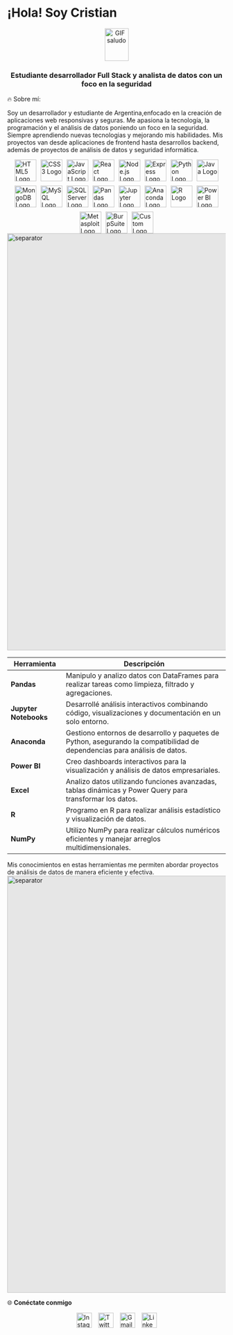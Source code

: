 # ¡Hola! Soy Cristian
<p align="center"> <img src="https://user-images.githubusercontent.com/74038190/214644152-52f47eb3-5e31-4f47-8758-05c9468d5596.gif" alt="GIF saludo" style="vertical-align: middle; width: 55px; height: 75px;" /> <h3 align="center">Estudiante desarrollador Full Stack y analista de datos con un foco en la seguridad</h3> </p>
🔥 Sobre mí:

Soy un desarrollador y estudiante de Argentina,enfocado en la creación de aplicaciones web responsivas y seguras. Me apasiona la tecnología, la programación y el análisis de datos poniendo un foco en la seguridad. Siempre aprendiendo nuevas tecnologias y mejorando mis habilidades. Mis proyectos van desde aplicaciones de frontend hasta desarrollos backend, además de proyectos de análisis de datos y seguridad informática.

<div style="display: flex; justify-content: center; gap: 10px; flex-wrap: wrap;">
    <!-- Lenguajes de Programación y Herramientas de Desarrollo Web -->
    <img src="https://cdn.jsdelivr.net/gh/devicons/devicon/icons/html5/html5-original.svg" height="50" width="50" alt="HTML5 Logo"/>
    <img src="https://cdn.jsdelivr.net/gh/devicons/devicon/icons/css3/css3-original.svg" height="50" width="50" alt="CSS3 Logo"/>
    <img src="https://cdn.jsdelivr.net/gh/devicons/devicon/icons/javascript/javascript-original.svg" height="50" width="50" alt="JavaScript Logo"/>
    <img src="https://cdn.jsdelivr.net/gh/devicons/devicon/icons/react/react-original.svg" height="50" width="50" alt="React Logo"/>
    <img src="https://cdn.jsdelivr.net/gh/devicons/devicon/icons/nodejs/nodejs-original.svg" height="50" width="50" alt="Node.js Logo"/>
    <img src="https://cdn.jsdelivr.net/gh/devicons/devicon/icons/express/express-original.svg" height="50" width="50" alt="Express Logo"/>
    <img src="https://cdn.jsdelivr.net/gh/devicons/devicon/icons/python/python-original.svg" height="50" width="50" alt="Python Logo"/>
    <img src="https://cdn.jsdelivr.net/gh/devicons/devicon/icons/java/java-original.svg" height="50" width="50" alt="Java Logo"/>    
    <!-- Bases de Datos -->
    <img src="https://cdn.jsdelivr.net/gh/devicons/devicon/icons/mongodb/mongodb-original.svg" height="50" width="50" alt="MongoDB Logo"/>
    <img src="https://cdn.jsdelivr.net/gh/devicons/devicon/icons/mysql/mysql-original.svg" height="50" width="50" alt="MySQL Logo"/>
    <img src="https://www.svgrepo.com/show/303229/microsoft-sql-server-logo.svg" height="50" width="50" alt="SQL Server Logo"/>
    <!-- Herramientas de Ciencia de Datos -->
    <img src="https://cdn.jsdelivr.net/gh/devicons/devicon/icons/pandas/pandas-original.svg" height="50" width="50" alt="Pandas Logo"/>
    <img src="https://cdn.jsdelivr.net/gh/devicons/devicon/icons/jupyter/jupyter-original.svg" height="50" width="50" alt="Jupyter Logo"/>
    <img src="https://icon.icepanel.io/Technology/svg/Anaconda.svg" height="50" width="50" alt="Anaconda Logo"/>
    <img src="https://uxwing.com/wp-content/themes/uxwing/download/brands-and-social-media/r-programming-language-icon.png" height="50" width="50" alt="R Logo"/>
    <img src="https://1000marcas.net/wp-content/uploads/2022/08/Microsoft-Power-BI-Logo.png" height="50" width="50" alt="Power BI Logo"/>
    <!-- Herramientas de Seguridad y Personalizadas -->
    <img src="https://img.icons8.com/?size=256w&id=97AFS4JiW8vx&format=png" height="50" width="50" alt="Metasploit Logo"/>
    <img src="https://upload.wikimedia.org/wikipedia/commons/e/e6/Logo_burpsuite.jpg" height="50" width="50" alt="BurpSuite Logo"/>
    <img src="https://github.com/user-attachments/assets/2bf7ac58-7ad1-44b1-94cf-48e3bf0d3d3c" height="50" width="50" alt="Custom Logo"/>
</div>

<img style="display: block; margin: auto; background-color: hsl(0, 0%, 90%); width: 100vw; height: auto;" src="https://user-images.githubusercontent.com/74038190/212284115-f47cd8ff-2ffb-4b04-b5bf-4d1c14c0247f.gif" alt="separator" />

| Herramienta             | Descripción                                                                                                      |
| ----------------------- | ---------------------------------------------------------------------------------------------------------------- |
| **Pandas**              | Manipulo y analizo datos con DataFrames para realizar tareas como limpieza, filtrado y agregaciones.              |
| **Jupyter Notebooks**   | Desarrollé análisis interactivos combinando código, visualizaciones y documentación en un solo entorno.           |
| **Anaconda**            | Gestiono entornos de desarrollo y paquetes de Python, asegurando la compatibilidad de dependencias para análisis de datos. |
| **Power BI**            | Creo dashboards interactivos para la visualización y análisis de datos empresariales.                            |
| **Excel**               | Analizo datos utilizando funciones avanzadas, tablas dinámicas y Power Query para transformar los datos.          |
| **R**                   | Programo en R para realizar análisis estadístico y visualización de datos.                                       |
| **NumPy**               | Utilizo NumPy para realizar cálculos numéricos eficientes y manejar arreglos multidimensionales.                  |

Mis conocimientos en estas herramientas me permiten abordar proyectos de análisis de datos de manera eficiente y efectiva.
<img style="display: block; margin: auto; background-color: hsl(0, 0%, 90%); width: 100vw; height: auto;" src="https://user-images.githubusercontent.com/74038190/212284115-f47cd8ff-2ffb-4b04-b5bf-4d1c14c0247f.gif" alt="separator" />

🌐 **Conéctate conmigo**
<div style="display: flex; justify-content: center; gap: 15px;">
  <a href="https://www.instagram.com/tu_perfil" target="_blank" rel="noopener noreferrer">
    <img src="https://img.shields.io/static/v1?message=Instagram&logo=instagram&label=&color=E4405F&logoColor=white&labelColor=&style=for-the-badge" height="35" alt="Instagram logo" />
  </a>
    <a href="https://twitter.com/tu_perfil" target="_blank" rel="noopener noreferrer">
    <img src="https://img.shields.io/static/v1?message=Twitter&logo=twitter&label=&color=1DA1F2&logoColor=white&labelColor=&style=for-the-badge" height="35" alt="Twitter logo" />
  </a>
  <a href="mailto:jerybbkuuukkrjhwioio@gmail.com" target="_blank" rel="noopener noreferrer">
    <img src="https://img.shields.io/static/v1?message=Gmail&logo=gmail&label=&color=D14836&logoColor=white&labelColor=&style=for-the-badge" height="35" alt="Gmail logo" />
  </a>
  <a href="https://www.linkedin.com/in/tu-perfil" target="_blank" rel="noopener noreferrer">
    <img src="https://img.shields.io/static/v1?message=LinkedIn&logo=linkedin&label=&color=0077B5&logoColor=white&labelColor=&style=for-the-badge" height="35" alt="LinkedIn logo" />
  </a>
</div>




